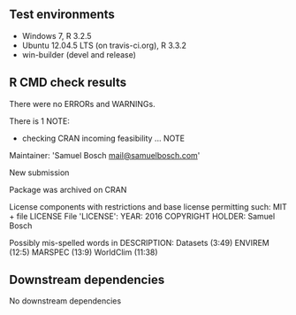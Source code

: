 ## Test environments
* Windows 7, R 3.2.5
* Ubuntu 12.04.5 LTS (on travis-ci.org), R 3.3.2
* win-builder (devel and release)
 
## R CMD check results

There were no ERRORs and WARNINGs.

There is 1 NOTE:

* checking CRAN incoming feasibility ... NOTE

Maintainer: 'Samuel Bosch <mail@samuelbosch.com>'

New submission

Package was archived on CRAN

License components with restrictions and base license permitting such:
  MIT + file LICENSE
File 'LICENSE':
  YEAR: 2016
  COPYRIGHT HOLDER: Samuel Bosch

Possibly mis-spelled words in DESCRIPTION:
  Datasets (3:49)
  ENVIREM (12:5)
  MARSPEC (13:9)
  WorldClim (11:38)

## Downstream dependencies

No downstream dependencies